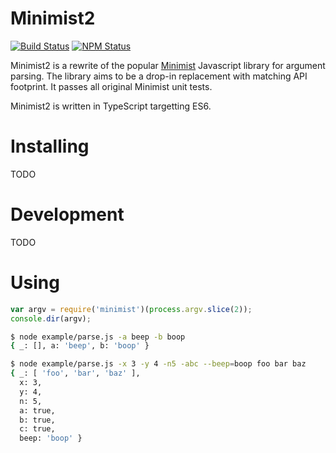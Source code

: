 # Minimist2
[![Build Status](https://travis-ci.org/berdon/minimist2.svg?branch=master)](https://travis-ci.org/berdon/minimist2) [![NPM Status](https://img.shields.io/npm/v/minimist2.svg)](https://www.npmjs.com/package/minimist2)

Minimist2 is a rewrite of the popular [Minimist](https://github.com/substack/minimist) Javascript library for argument parsing. The library aims to be a drop-in replacement with matching API footprint. It passes all original Minimist unit tests.

Minimist2 is written in TypeScript targetting ES6.

# Installing
TODO

# Development
TODO

# Using
```javascript
var argv = require('minimist')(process.argv.slice(2));
console.dir(argv);
```

```bash
$ node example/parse.js -a beep -b boop
{ _: [], a: 'beep', b: 'boop' }
```

```bash
$ node example/parse.js -x 3 -y 4 -n5 -abc --beep=boop foo bar baz
{ _: [ 'foo', 'bar', 'baz' ],
  x: 3,
  y: 4,
  n: 5,
  a: true,
  b: true,
  c: true,
  beep: 'boop' }
```
